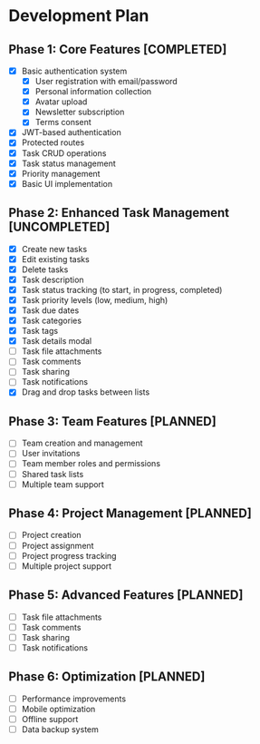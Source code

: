# Development Plan

## Phase 1: Core Features [COMPLETED]

- [x] Basic authentication system
  - [x] User registration with email/password
  - [x] Personal information collection
  - [x] Avatar upload
  - [x] Newsletter subscription
  - [x] Terms consent
- [x] JWT-based authentication
- [x] Protected routes
- [x] Task CRUD operations
- [x] Task status management
- [x] Priority management
- [x] Basic UI implementation

## Phase 2: Enhanced Task Management [UNCOMPLETED]

- [x] Create new tasks
- [x] Edit existing tasks
- [x] Delete tasks
- [x] Task description
- [x] Task status tracking (to start, in progress, completed)
- [x] Task priority levels (low, medium, high)
- [x] Task due dates
- [x] Task categories
- [x] Task tags
- [x] Task details modal
- [ ] Task file attachments
- [ ] Task comments
- [ ] Task sharing
- [ ] Task notifications
- [x] Drag and drop tasks between lists

## Phase 3: Team Features [PLANNED]

- [ ] Team creation and management
- [ ] User invitations
- [ ] Team member roles and permissions
- [ ] Shared task lists
- [ ] Multiple team support

## Phase 4: Project Management [PLANNED]

- [ ] Project creation
- [ ] Project assignment
- [ ] Project progress tracking
- [ ] Multiple project support

## Phase 5: Advanced Features [PLANNED]

- [ ] Task file attachments
- [ ] Task comments
- [ ] Task sharing
- [ ] Task notifications

## Phase 6: Optimization [PLANNED]

- [ ] Performance improvements
- [ ] Mobile optimization
- [ ] Offline support
- [ ] Data backup system
